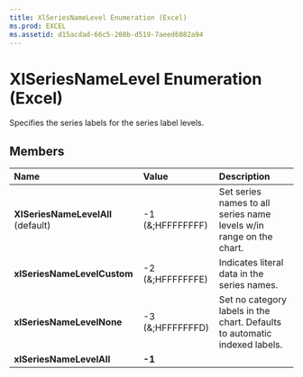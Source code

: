 ```yaml
---
title: XlSeriesNameLevel Enumeration (Excel)
ms.prod: EXCEL
ms.assetid: d15acdad-66c5-208b-d519-7aeed6082a94
---
```



# XlSeriesNameLevel Enumeration (Excel)

Specifies the series labels for the series label levels.


## Members



|**Name**|**Value**|**Description**|
|:-----|:-----|:-----|
| **XlSeriesNameLevelAll** (default)|-1 (&;HFFFFFFFF)|Set series names to all series name levels w/in range on the chart.|
| **xlSeriesNameLevelCustom**|-2 (&;HFFFFFFFE)|Indicates literal data in the series names.|
| **xlSeriesNameLevelNone**|-3 (&;HFFFFFFFD)|Set no category labels in the chart. Defaults to automatic indexed labels.|
| **xlSeriesNameLevelAll**| **-1**||

